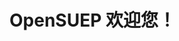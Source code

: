 # OpenSUEP 欢迎您！

<!--

**Here are some ideas to get you started:**

- A short introduction - what is your organization all about?
- Contribution guidelines - how can the community get involved?
- Useful resources - where can the community find your docs? Is there anything else the community should know?
- Fun facts - what does your team eat for breakfast?
- Remember, you can do mighty things with the power of [Markdown](https://docs.github.com/github/writing-on-github/getting-started-with-writing-and-formatting-on-github/basic-writing-and-formatting-syntax)
-->
